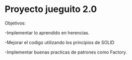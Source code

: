 # Proyecto jueguito 2.0

Objetivos:

-Implementar lo aprendido en herencias.

-Mejorar el codigo utilizando los principios de SOLID

-Implementar buenas practicas de patrones como Factory.
